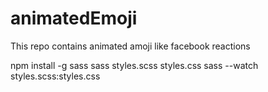 # animatedEmoji
This repo contains animated amoji like facebook reactions

npm install -g sass
sass styles.scss styles.css
sass --watch styles.scss:styles.css
